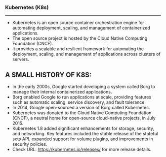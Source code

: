 ### Kubernetes (K8s)
-------------------

* Kubernetes is an open source container orchestration engine for automating deployment, scaling, and management of containerized applications. 
* The open source project is hosted by the Cloud Native Computing Foundation (CNCF).
* It provides a scalable and resilient framework for automating the deployment, scaling, and management of applications across clusters of servers.

## A SMALL HISTORY OF K8S:
* In the early 2000s, Google started developing a system called Borg to manage their internal containerized applications. 
* Borg enabled Google to run applications at scale, providing features such as automatic scaling, service discovery, and fault tolerance.
* In 2014, Google open-sourced a version of Borg called Kubernetes.
* Kubernetes was donated to the Cloud Native Computing Foundation (CNCF), a neutral home for open-source cloud-native projects, in July 2015.
* Kubernetes 1.8 added significant enhancements for storage, security, and networking. Key features included the stable release of the stateful sets API, expanded support for volume plugins, and improvements in security policies.
* Check URL: https://kubernetes.io/releases/ for more release details.
